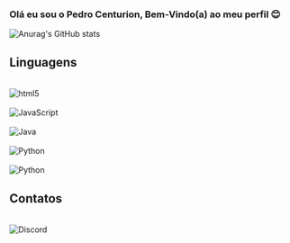 

### Olá eu sou o Pedro Centurion, Bem-Vindo(a) ao meu perfil 😊

![Anurag's GitHub stats](https://github-readme-stats.vercel.app/api?username=PeterCen&theme=transparent&show_icons=true)

## Linguagens

<div style="display: inline_block"><br/>
    <img align="center" alt="html5" src="https://img.shields.io/badge/HTML5-E34F26?style=for-the-badge&logo=html5&logoColor=white"/>
    
</div>

<div style="display: inline_block"><br/>
    <img align="center" alt="JavaScript" src="https://img.shields.io/badge/JavaScript-323330?style=for-the-badge&logo=javascript&logoColor=F7DF1E"/>
</div>

<div style="display: inline_block"><br/>
    <img align="center" alt="Java" src="https://img.shields.io/badge/Java-ED8B00?style=for-the-badge&logo=openjdk&logoColor=white"/>
</div>

<div style="display: inline_block"><br/>
    <img align="center" alt="Python" src="https://img.shields.io/badge/Python-14354C?style=for-the-badge&logo=python&logoColor=white"/>
</div>

<div style="display: inline_block"><br/>
    <img align="center" alt="Python" src="https://img.shields.io/badge/C-00599C?style=for-the-badge&logo=c&logoColor=white"/>
</div>

## Contatos
<div style="display: inline_block"><br/>
    <img align="center" alt="Discord" src="[https://img.shields.io/badge/Python-14354C?style=for-the-badge&logo=python&logoColor=white](https://play-lh.googleusercontent.com/0oO5sAneb9lJP6l8c6DH4aj6f85qNpplQVHmPmbbBxAukDnlO7DarDW0b-kEIHa8SQ=w240-h480-rw)"/>
</div>
